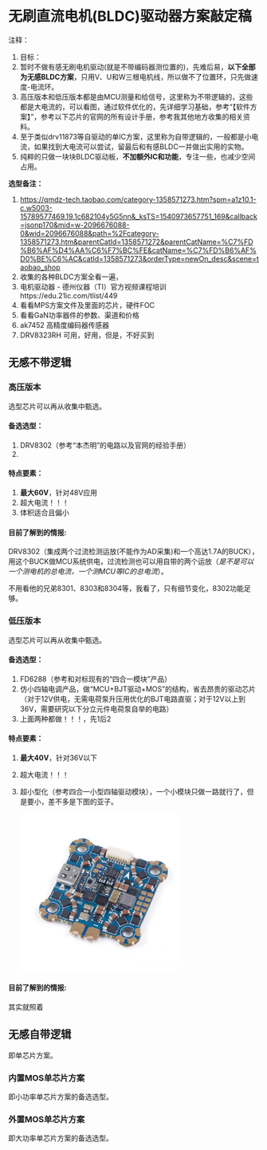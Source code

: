 # 无刷直流电机(BLDC)驱动器方案敲定稿

注释：

1. 目标：
2. 暂时不做有感无刷电机驱动(就是不带编码器测位置的)，先难后易，**以下全部为无感BLDC方案**，只用V、U和W三根电机线，所以做不了位置环，只先做速度-电流环。
3. 高压版本和低压版本都是由MCU测量和给信号，这里称为不带逻辑的，这些都是大电流的，可以看图，通过软件优化的，先详细学习基础，参考“【软件方案】”，参考以下芯片的官网的所有设计手册，参考我其他地方收集的相关资料。
4. 至于类似drv11873等自驱动的单IC方案，这里称为自带逻辑的，一般都是小电流，如果找到大电流可以尝试，留最后和有感BLDC一并做出实用的实物。
5. 纯粹的只做一块块BLDC驱动板，**不加额外IC和功能**，专注一些，也减少空间占用。

**选型备注：**

1. https://qmdz-tech.taobao.com/category-1358571273.htm?spm=a1z10.1-c.w5003-15789577469.19.1c682104y5G5nn&_ksTS=1540973657751_169&callback=jsonp170&mid=w-2096676088-0&wid=2096676088&path=%2Fcategory-1358571273.htm&parentCatId=1358571272&parentCatName=%C7%FD%B6%AF%D4%AA%C6%F7%BC%FE&catName=%C7%FD%B6%AF%D0%BE%C6%AC&catId=1358571273&orderType=newOn_desc&scene=taobao_shop
2. 收集的各种BLDC方案全看一遍，
3. 电机驱动器 - 德州仪器（TI）官方视频课程培训https://edu.21ic.com/tlist/449
4. 看看MPS方案文件及里面的芯片，硬件FOC
5. 看看GaN功率器件的参数、渠道和价格
6. ak7452  高精度编码器传感器
7. DRV8323RH 可用，好用，但是，不好买到



## 无感不带逻辑

### 高压版本

选型芯片可以再从收集中甄选。

#### 备选选型：

1. DRV8302（参考“本杰明”的电路以及官网的经验手册）
2. 

#### 特点要素：

1. **最大60V**，针对48V应用
2. 超大电流！！！
3. 体积适合且偏小

#### 目前了解到的情报:

DRV8302（集成两个过流检测运放(不能作为AD采集)和一个高达1.7A的BUCK），用这个BUCK做MCU系统供电，过流检测也可以用自带的两个运放（*是不是可以一个测电机的总电流，一个测MCU等IC的总电流*）。

不用看他的兄弟8301、8303和8304等，我看了，只有细节变化，8302功能足够。

### 低压版本

选型芯片可以再从收集中甄选。

#### 备选选型：

1. FD6288（参考和对标现有的“四合一模块”产品）
2. 仿小四轴电调产品，做“MCU+BJT驱动+MOS”的结构，省去昂贵的驱动芯片（对于12V供电，无需电荷泵升压用优化的BJT电路直驱；对于12V以上到36V，需要研究以下分立元件电荷泵自举的电路）
3. 上面两种都做！！！，先1后2

#### 特点要素：

1. **最大40V**，针对36V以下

2. 超大电流！！！

3. 超小型化（参考四合一小型四轴驱动模块），一个小模块只做一路就行了，但是要小，差不多是下图的亚子。

   <img src="大总结-方案选择.assets/-111864381.jpg" alt="-111864381" style="zoom:33%;" />

#### 目前了解到的情报:

其实就照着

## 无感自带逻辑

即单芯片方案。

### 内置MOS单芯片方案

即小功率单芯片方案的备选选型。

### 外置MOS单芯片方案

即大功率单芯片方案的备选选型。

